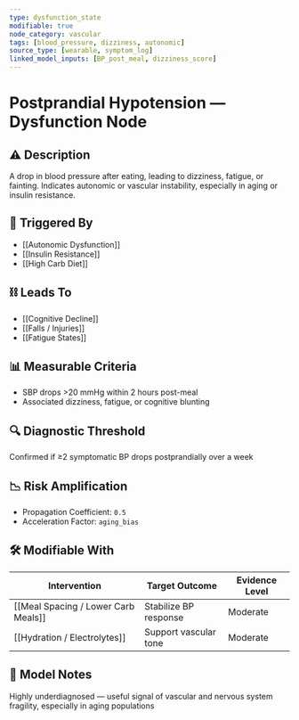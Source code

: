 ```yaml
---
type: dysfunction_state
modifiable: true
node_category: vascular
tags: [blood_pressure, dizziness, autonomic]
source_type: [wearable, symptom_log]
linked_model_inputs: [BP_post_meal, dizziness_score]
---
```


# Postprandial Hypotension — Dysfunction Node

## ⚠️ Description
A drop in blood pressure after eating, leading to dizziness, fatigue, or fainting. Indicates autonomic or vascular instability, especially in aging or insulin resistance.

## 🔁 Triggered By
- [[Autonomic Dysfunction]]
- [[Insulin Resistance]]
- [[High Carb Diet]]

## ⛓ Leads To
- [[Cognitive Decline]]
- [[Falls / Injuries]]
- [[Fatigue States]]

## 📊 Measurable Criteria
- SBP drops >20 mmHg within 2 hours post-meal
- Associated dizziness, fatigue, or cognitive blunting

## 🔍 Diagnostic Threshold
Confirmed if ≥2 symptomatic BP drops postprandially over a week

## 📉 Risk Amplification
- Propagation Coefficient: `0.5`
- Acceleration Factor: `aging_bias`

## 🛠 Modifiable With
| Intervention           | Target Outcome                | Evidence Level |
|------------------------|-------------------------------|----------------|
| [[Meal Spacing / Lower Carb Meals]] | Stabilize BP response   | Moderate       |
| [[Hydration / Electrolytes]]        | Support vascular tone   | Moderate       |

## 🧠 Model Notes
Highly underdiagnosed — useful signal of vascular and nervous system fragility, especially in aging populations
